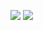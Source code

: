![](https://github-readme-stats.vercel.app/api?username=fxlip&show_icons=true&theme=github_dark_dimmed)
![](https://github-readme-stats.vercel.app/api/top-langs/?username=fxlip&langs_count=8)
